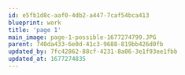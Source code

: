 ```yaml
---
id: e5fb1d8c-aaf0-4db2-a447-7caf54bca413
blueprint: work
title: 'page 1'
main_image: page-1-possible-1677274799.JPG
parent: 740da433-6e0d-41c3-9688-819bb426d0fb
updated_by: 7fc42862-88cf-4231-8a06-3e1f93ee1fbb
updated_at: 1677274835
---
```

